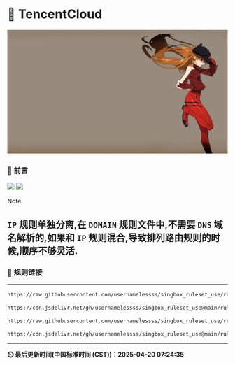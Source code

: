 
# 🧸 TencentCloud
![](https://raw.githubusercontent.com/usernamelessss/picture-bed/main/images/202504042256831.jpg)
### 📣 前言
![](https://shields.io/badge/-移除重复规则-ff69b4) ![](https://shields.io/badge/-IP&nbsp;规则单独存放不与&nbsp;DOMAIN&nbsp;等混合-green)
> [!NOTE]
**`IP` 规则单独分离,在 `DOMAIN` 规则文件中,不需要 `DNS` 域名解析的,如果和 `IP` 规则混合,导致排列路由规则的时候,顺序不够灵活.**
---

###  🔗 规则链接
---

```url
https://raw.githubusercontent.com/usernamelessss/singbox_ruleset_use/refs/heads/main/rule/TencentCloud/TencentCloud_IP.json
```

```url
https://cdn.jsdelivr.net/gh/usernamelessss/singbox_ruleset_use@main/rule/TencentCloud/TencentCloud_IP.json
```

```url
https://raw.githubusercontent.com/usernamelessss/singbox_ruleset_use/refs/heads/main/rule/TencentCloud/TencentCloud_IP.srs
```

```url
https://cdn.jsdelivr.net/gh/usernamelessss/singbox_ruleset_use@main/rule/TencentCloud/TencentCloud_IP.srs
```

---
**⏲️ 最后更新时间(中国标准时间 (CST))：2025-04-20 07:24:35**